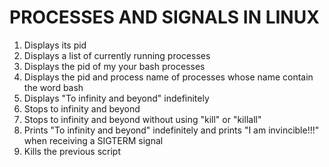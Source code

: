 # PROCESSES AND SIGNALS IN LINUX
1. Displays its pid
2. Displays a list of currently running processes
3. Displays the pid of my your bash processes
4. Displays the pid and process name of processes whose name contain the word bash
5. Displays "To infinity and beyond" indefinitely
6. Stops to infinity and beyond
7. Stops to infinity and beyond without using "kill" or "killall"
8. Prints "To infinity and beyond" indefinitely and prints "I am invincible!!!" when receiving a SIGTERM signal
9. Kills the previous script